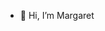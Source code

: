 - 👋 Hi, I’m Margaret

<!---
wangmargaret/wangmargaret is a ✨ special ✨ repository because its `README.md` (this file) appears on your GitHub profile.
You can click the Preview link to take a look at your changes.
--->
